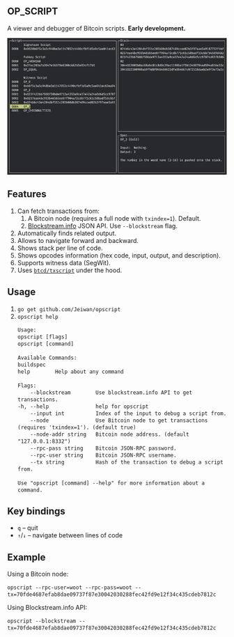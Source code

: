 ## OP_SCRIPT

A viewer and debugger of Bitcoin scripts. **Early development.**

![Screenshot](./screenshot.png)


## Features
1. Can fetch transactions from:
    1. A Bitcoin node (requires a full node with `txindex=1`). Default.
    1. [Blockstream.info](https://blockstream.info) JSON API. Use `--blockstream` flag.
1. Automatically finds related output.
1. Allows to navigate forward and backward.
1. Shows stack per line of code.
1. Shows opcodes information (hex code, input, output, and description).
1. Supports witness data (SegWit).
1. Uses [`btcd/txscript`](https://github.com/btcsuite/btcd/tree/master/txscript) under the hood.


## Usage

1. `go get github.com/Jeiwan/opscript`
1. `opscript help`
    ```shell
    Usage:
    opscript [flags]
    opscript [command]

    Available Commands:
    buildspec
    help        Help about any command

    Flags:
        --blockstream        Use blockstream.info API to get transactions.
    -h, --help               help for opscript
        --input int          Index of the input to debug a script from.
        --node               Use Bitcoin node to get transactions (requires 'txindex=1'). (default true)
        --node-addr string   Bitcoin node address. (default "127.0.0.1:8332")
        --rpc-pass string    Bitcoin JSON-RPC password.
        --rpc-user string    Bitcoin JSON-RPC username.
        --tx string          Hash of the transaction to debug a script from.

    Use "opscript [command] --help" for more information about a command.
    ```


## Key bindings

* `q` – quit
* `↑`/`↓` – navigate between lines of code


## Example
Using a Bitcoin node:
```shell
opscript --rpc-user=woot --rpc-pass=woot --tx=70fde4687efab8dae09737f87e30042030288fec42fd9e12f34c435cdeb7812c
```

Using Blockstream.info API:
```shell
opscript --blockstream --tx=70fde4687efab8dae09737f87e30042030288fec42fd9e12f34c435cdeb7812c
```